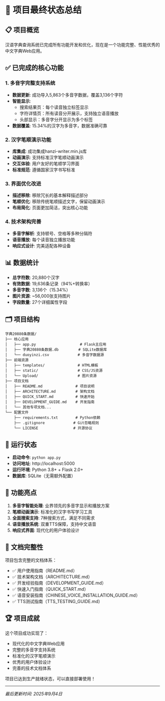 # 🎯 项目最终状态总结

## 📋 项目概览

汉语字典查询系统已完成所有功能开发和优化，现在是一个功能完整、性能优秀的中文字典Web应用。

## ✅ 已完成的核心功能

### 1. 多音字完整支持系统
- **数据更新**: 成功导入5,863个多音字数据，覆盖3,136个字符
- **智能显示**: 
  - 搜索结果页：每个读音独立标签显示
  - 字符详情页：所有读音分开展示，支持独立语音播放
  - 头部显示：多音字分开显示为多个标签
- **数据覆盖**: 15.34%的汉字为多音字，数据准确可靠

### 2. 汉字笔顺演示功能
- **库集成**: 成功集成hanzi-writer.min.js库
- **动画演示**: 支持标准汉字笔顺动画演示
- **交互体验**: 用户友好的笔顺学习界面
- **标准规范**: 遵循国家汉字书写标准

### 3. 界面优化改进
- **描述移除**: 移除冗长的基本解释描述部分
- **笔顺优化**: 移除传统笔顺描述文字，保留动画演示
- **布局简化**: 页面更加简洁，突出核心功能

### 4. 技术架构完善
- **多音字解析**: 支持顿号、空格等多种分隔符
- **语音播放**: 每个读音独立播放功能
- **响应式设计**: 完美适配各种设备

## 📊 数据统计

- **总字符数**: 20,880个汉字
- **有效数据**: 19,636条记录（94%+转换率）
- **多音字数**: 3,136个（15.34%）
- **图片资源**: ~56,000张支持图片
- **字段数量**: 27个详细属性字段

## 🗂️ 项目结构

```
字典20880条数据/
├── 核心应用
│   ├── app.py                    # Flask主应用
│   ├── 字典20880条数据.db         # SQLite数据库
│   └── duoyinzi.csv             # 多音字数据源
├── 前端资源
│   ├── templates/               # HTML模板
│   ├── static/                  # CSS/JS资源
│   └── Upload/                  # 图片资源
├── 项目文档
│   ├── README.md               # 项目说明
│   ├── ARCHITECTURE.md         # 架构文档
│   ├── QUICK_START.md          # 快速开始
│   ├── DEVELOPMENT_GUIDE.md    # 开发指南
│   └── 其他专项文档...
└── 配置文件
    ├── requirements.txt        # Python依赖
    ├── .gitignore             # Git忽略规则
    └── LICENSE                # 开源协议
```

## 🚀 运行状态

- **启动命令**: `python app.py`
- **访问地址**: http://localhost:5000
- **运行环境**: Python 3.8+ + Flask 2.0+
- **数据库**: SQLite（无需额外配置）

## 🎯 功能亮点

1. **多音字智能处理**: 业界领先的多音字显示和播放方案
2. **笔顺动画演示**: 标准化的汉字书写学习工具
3. **全面搜索支持**: 7种搜索方式，满足不同需求
4. **语音播放系统**: 双重TTS保障，支持中文语音
5. **响应式界面**: 现代化的用户体验设计

## 📝 文档完整性

项目包含完整的文档体系：
- ✅ 用户使用指南（README.md）
- ✅ 技术架构文档（ARCHITECTURE.md）
- ✅ 开发经验指南（DEVELOPMENT_GUIDE.md）
- ✅ 快速入门指南（QUICK_START.md）
- ✅ 语音安装指南（CHINESE_VOICE_INSTALLATION_GUIDE.md）
- ✅ TTS测试指南（TTS_TESTING_GUIDE.md）

## 🏆 项目成就

这个项目成功实现了：
- 现代化的中文字典Web应用
- 完整的多音字支持系统
- 标准化的汉字笔顺演示
- 优秀的用户体验设计
- 完善的技术文档体系

项目已达到生产就绪状态，可以直接部署使用！

---

*最后更新时间: 2025年9月4日*